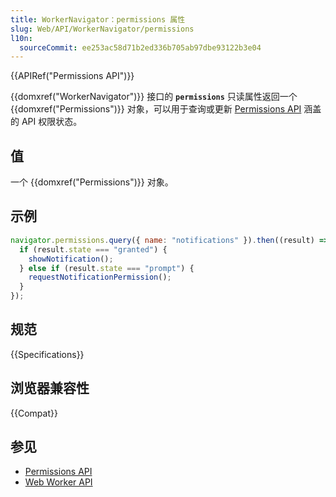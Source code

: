 ```yaml
---
title: WorkerNavigator：permissions 属性
slug: Web/API/WorkerNavigator/permissions
l10n:
  sourceCommit: ee253ac58d71b2ed336b705ab97dbe93122b3e04
---
```


{{APIRef("Permissions API")}}

{{domxref("WorkerNavigator")}} 接口的 **`permissions`** 只读属性返回一个 {{domxref("Permissions")}} 对象，可以用于查询或更新 [Permissions API](/zh-CN/docs/Web/API/Permissions_API) 涵盖的 API 权限状态。

## 值

一个 {{domxref("Permissions")}} 对象。

## 示例

```js
navigator.permissions.query({ name: "notifications" }).then((result) => {
  if (result.state === "granted") {
    showNotification();
  } else if (result.state === "prompt") {
    requestNotificationPermission();
  }
});
```

## 规范

{{Specifications}}

## 浏览器兼容性

{{Compat}}

## 参见

- [Permissions API](/zh-CN/docs/Web/API/Permissions_API)
- [Web Worker API](/zh-CN/docs/Web/API/Web_Workers_API)
